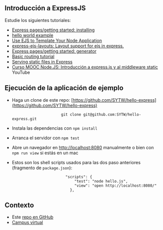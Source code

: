 ## Introducción a ExpressJS

Estudie los siguientes tutoriales:

* [Express pages/getting started: installing](http://expressjs.com/starter/installing.html)
* [hello world example](http://expressjs.com/starter/hello-world.html)
* [Use EJS to Template Your Node Application](https://scotch.io/tutorials/use-ejs-to-template-your-node-application)
* [express-ejs-layouts: Layout support for ejs in express.](https://www.npmjs.com/package/express-ejs-layouts)
* [Express pages/getting started: generator](http://expressjs.com/starter/generator.html)
* [Basic routing tutorial](http://expressjs.com/starter/basic-routing.html)
* [Serving static files in Express](http://expressjs.com/starter/static-files.html)
* [Curso MOOC Node.JS: Introducción a express.js y al middleware static](https://www.youtube.com/watch?v=Am6v7apaTkI&feature=youtu.be) YouTube

## Ejecución de la aplicación de ejemplo

* Haga un clone de este repo: [https://github.com/SYTW/hello-express](https://github.com/SYTW/hello-express)

                            git clone git@github.com:SYTW/hello-express.git

* Instala las dependencias con `npm install`
* Arranca el servidor con `npm test`

* Abre un navegador en [http://localhost:8080](http://localhost:8080) manualmente o bien con `npm run view`
si estás en un mac

* Estos son los shell scripts usados para las dos paso anteriores (fragmento de `package.json`):

                              "scripts": {
                                  "test": "node hello.js",
                                  "view": "open http://localhost:8080/"
                                },
## Contexto

* Este [repo en GitHub](https://github.com/SYTW/hello-express)
* [Campus virtual](https://campusvirtual.ull.es/)
